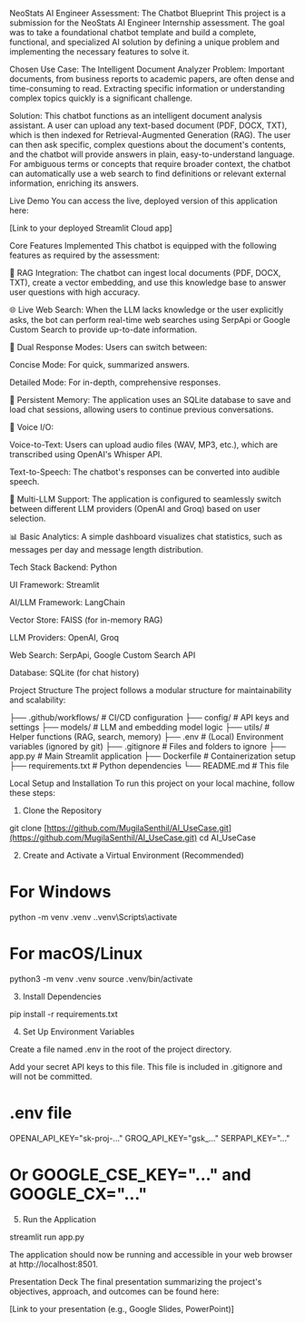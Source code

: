 NeoStats AI Engineer Assessment: The Chatbot Blueprint
This project is a submission for the NeoStats AI Engineer Internship assessment. The goal was to take a foundational chatbot template and build a complete, functional, and specialized AI solution by defining a unique problem and implementing the necessary features to solve it.

Chosen Use Case: The Intelligent Document Analyzer
Problem: Important documents, from business reports to academic papers, are often dense and time-consuming to read. Extracting specific information or understanding complex topics quickly is a significant challenge.

Solution: This chatbot functions as an intelligent document analysis assistant. A user can upload any text-based document (PDF, DOCX, TXT), which is then indexed for Retrieval-Augmented Generation (RAG). The user can then ask specific, complex questions about the document's contents, and the chatbot will provide answers in plain, easy-to-understand language. For ambiguous terms or concepts that require broader context, the chatbot can automatically use a web search to find definitions or relevant external information, enriching its answers.

Live Demo
You can access the live, deployed version of this application here:

[Link to your deployed Streamlit Cloud app]

Core Features Implemented
This chatbot is equipped with the following features as required by the assessment:

📄 RAG Integration: The chatbot can ingest local documents (PDF, DOCX, TXT), create a vector embedding, and use this knowledge base to answer user questions with high accuracy.

🌐 Live Web Search: When the LLM lacks knowledge or the user explicitly asks, the bot can perform real-time web searches using SerpApi or Google Custom Search to provide up-to-date information.

💬 Dual Response Modes: Users can switch between:

Concise Mode: For quick, summarized answers.

Detailed Mode: For in-depth, comprehensive responses.

🧠 Persistent Memory: The application uses an SQLite database to save and load chat sessions, allowing users to continue previous conversations.

🎤 Voice I/O:

Voice-to-Text: Users can upload audio files (WAV, MP3, etc.), which are transcribed using OpenAI's Whisper API.

Text-to-Speech: The chatbot's responses can be converted into audible speech.

🤖 Multi-LLM Support: The application is configured to seamlessly switch between different LLM providers (OpenAI and Groq) based on user selection.

📊 Basic Analytics: A simple dashboard visualizes chat statistics, such as messages per day and message length distribution.

Tech Stack
Backend: Python

UI Framework: Streamlit

AI/LLM Framework: LangChain

Vector Store: FAISS (for in-memory RAG)

LLM Providers: OpenAI, Groq

Web Search: SerpApi, Google Custom Search API

Database: SQLite (for chat history)

Project Structure
The project follows a modular structure for maintainability and scalability:

├── .github/workflows/      # CI/CD configuration
├── config/                 # API keys and settings
├── models/                 # LLM and embedding model logic
├── utils/                  # Helper functions (RAG, search, memory)
├── .env                    # (Local) Environment variables (ignored by git)
├── .gitignore              # Files and folders to ignore
├── app.py                  # Main Streamlit application
├── Dockerfile              # Containerization setup
├── requirements.txt        # Python dependencies
└── README.md               # This file

Local Setup and Installation
To run this project on your local machine, follow these steps:

1. Clone the Repository

git clone [https://github.com/MugilaSenthil/AI_UseCase.git](https://github.com/MugilaSenthil/AI_UseCase.git)
cd AI_UseCase

2. Create and Activate a Virtual Environment (Recommended)

# For Windows
python -m venv .venv
.\.venv\Scripts\activate

# For macOS/Linux
python3 -m venv .venv
source .venv/bin/activate

3. Install Dependencies

pip install -r requirements.txt

4. Set Up Environment Variables

Create a file named .env in the root of the project directory.

Add your secret API keys to this file. This file is included in .gitignore and will not be committed.

# .env file
OPENAI_API_KEY="sk-proj-..."
GROQ_API_KEY="gsk_..."
SERPAPI_KEY="..."
# Or GOOGLE_CSE_KEY="..." and GOOGLE_CX="..."

5. Run the Application

streamlit run app.py

The application should now be running and accessible in your web browser at http://localhost:8501.

Presentation Deck
The final presentation summarizing the project's objectives, approach, and outcomes can be found here:

[Link to your presentation (e.g., Google Slides, PowerPoint)]
